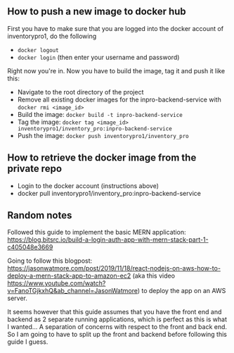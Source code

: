 ## How to push a new image to docker hub
First you have to make sure that you are logged into the docker account of inventorypro1, do the following
 - `docker logout`
 - `docker login` (then enter your username and password)

Right now you're in. Now you have to build the image, tag it and push it like this:
 - Navigate to the root directory of the project
 - Remove all existing docker images for the inpro-backend-service with `docker rmi <image_id>`
 - Build the image: `docker build -t inpro-backend-service`
 - Tag the image: `docker tag <image_id> inventorypro1/inventory_pro:inpro-backend-service`
 - Push the image: `docker push inventorypro1/inventory_pro`
 
## How to retrieve the docker image from the private repo
 - Login to the docker account (instructions above)
 - docker pull inventorypro1/inventory_pro:inpro-backend-service

## Random notes
Followed this guide to implement the basic MERN application: 
https://blog.bitsrc.io/build-a-login-auth-app-with-mern-stack-part-1-c405048e3669

Going to follow this blogpost: https://jasonwatmore.com/post/2019/11/18/react-nodejs-on-aws-how-to-deploy-a-mern-stack-app-to-amazon-ec2
(aka this video https://www.youtube.com/watch?v=FanoTGjkxhQ&ab_channel=JasonWatmore) to deploy the app on an AWS server.

It seems however that this guide assumes that you have the front end and backend as 2 separate running applications,
which is perfect as this is what I wanted... A separation of concerns with respect to the front and back end. So I am
going to have to split up the front and backend before following this guide I guess.